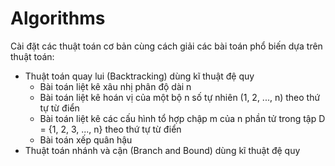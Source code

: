 # Algorithms
Cài đặt các thuật toán cơ bản cùng cách giải các bài toán phổ biến dựa trên thuật toán:
* Thuật toán quay lui (Backtracking) dùng kĩ thuật đệ quy
  - Bài toán liệt kê xâu nhị phân độ dài n
  - Bài toán liệt kê hoán vị của một bộ n số tự nhiên (1, 2, ..., n) theo thứ tự từ điển
  - Bài toán liệt kê các cấu hình tổ hợp chập m của n phần tử trong tập D = {1, 2, 3, ..., n} theo thứ tự từ điển
  - Bài toán xếp quân hậu
* Thuật toán nhánh và cận (Branch and Bound) dùng kĩ thuật đệ quy
